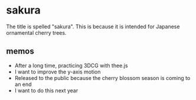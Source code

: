 # sakura

The title is spelled "sakura". This is because it is intended for Japanese ornamental cherry trees.

## memos

- After a long time, practicing 3DCG with thee.js
- I want to improve the y-axis motion
- Released to the public because the cherry blossom season is coming to an end
- I want to do this next year
